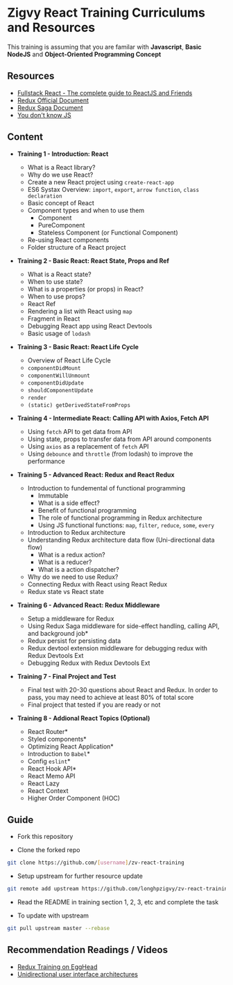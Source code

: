 # Zigvy React Training Curriculums and Resources

This training is assuming that you are familar with **Javascript**, **Basic NodeJS** and **Object-Oriented Programming Concept**

## Resources
- [Fullstack React - The complete guide to ReactJS and Friends](https://drive.google.com/file/d/1eX_nMcPBYtLRSEp74ZVpUrGVltsFDBRc/view?usp=sharing)
- [Redux Official Document](https://redux.js.org/basics/basic-tutorial)
- [Redux Saga Document](https://redux-saga.js.org/)
- [You don't know JS](https://github.com/getify/You-Dont-Know-JS)

## Content
- **Training 1 - Introduction: React**
  - What is a React library?
  - Why do we use React?
  - Create a new React project using `create-react-app`
  - ES6 Systax Overview: `import`, `export`, `arrow function`, `class declaration`
  - Basic concept of React
  - Component types and when to use them
    - Component
    - PureComponent
    - Stateless Component (or Functional Component)
  - Re-using React components
  - Folder structure of a React project

- **Training 2 - Basic React: React State, Props and Ref**
  - What is a React state?
  - When to use state?
  - What is a properties (or props) in React?
  - When to use props?
  - React Ref
  - Rendering a list with React using `map`
  - Fragment in React
  - Debugging React app using React Devtools
  - Basic usage of `lodash`

- **Training 3 - Basic React: React Life Cycle**
  - Overview of React Life Cycle
  - `componentDidMount`
  - `componentWillUnmount`
  - `componentDidUpdate`
  - `shouldComponentUpdate`
  - `render`
  - `(static) getDerivedStateFromProps`

- **Training 4 - Intermediate React: Calling API with Axios, Fetch API**
  - Using `fetch` API to get data from API
  - Using state, props to transfer data from API around components
  - Using `axios` as a replacement of `fetch` API
  - Using `debounce` and `throttle` (from lodash) to improve the performance

- **Training 5 - Advanced React: Redux and React Redux**
  - Introduction to fundemental of functional programming
    - Immutable
    - What is a side effect?
    - Benefit of functional programming
    - The role of functional programming in Redux architecture
    - Using JS functional functions: `map`, `filter`, `reduce`, `some`, `every`
  - Introduction to Redux architecture
  - Understanding Redux architecture data flow (Uni-directional data flow)
    - What is a redux action?
    - What is a reducer?
    - What is a action dispatcher?
  - Why do we need to use Redux?
  - Connecting Redux with React using React Redux
  - Redux state vs React state

- **Training 6 - Advanced React: Redux Middleware**
  - Setup a middleware for Redux
  - Using Redux Saga middleware for side-effect handling, calling API, and background job*
  - Redux persist for persisting data
  - Redux devtool extension middleware for debugging redux with Redux Devtools Ext
  - Debugging Redux with Redux Devtools Ext

- **Training 7 - Final Project and Test**
  - Final test with 20-30 questions about React and Redux. In order to pass, you may need to achieve at least 80% of total score
  - Final project that tested if you are ready or not

- **Training 8 - Addional React Topics (Optional)**
  - React Router*
  - Styled components*
  - Optimizing React Application*
  - Introduction to `Babel`*
  - Config `eslint`*
  - React Hook API*
  - React Memo API
  - React Lazy
  - React Context
  - Higher Order Component (HOC)

## Guide
- Fork this repository

- Clone the forked repo

```bash
git clone https://github.com/[username]/zv-react-training
```

- Setup upstream for further resource update

```bash
git remote add upstream https://github.com/longhpzigvy/zv-react-training
```

- Read the README in training section 1, 2, 3, etc and complete the task

- To update with upstream

```bash
git pull upstream master --rebase
```

## Recommendation Readings / Videos
- [Redux Training on EggHead](https://egghead.io/courses/getting-started-with-redux)
- [Unidirectional user interface architectures](https://staltz.com/unidirectional-user-interface-architectures.html)